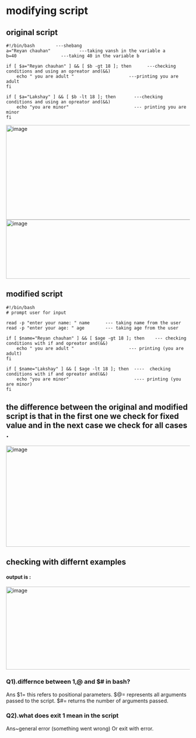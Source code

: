 # modifying script

## original script

```
#!/bin/bash        ---shebang
a="Reyan chauhan"           ---taking vansh in the variable a
b=40                 ---taking 40 in the variable b

if [ $a="Reyan chauhan" ] && [ $b -gt 18 ]; then      ---checking conditions and using an opreator and(&&)
    echo " you are adult "                     ---printing you are adult
fi

if [ $a="Lakshay" ] && [ $b -lt 18 ]; then       ---checking conditions and using an opreator and(&&)
    echo "you are minor"                         --- printing you are minor
fi

```
<img width="561" height="259" alt="image" src="https://github.com/user-attachments/assets/1b50185d-20f8-49a5-8410-8c34d8465d28" />
<img width="561" height="162" alt="image" src="https://github.com/user-attachments/assets/3ce12dca-97ef-4eb9-a05e-961d9d2a8cb8" />

##  modified script

```
#!/bin/bash 
# prompt user for input

read -p "enter your name: " name      --- taking name from the user
read -p "enter your age: " age        --- taking age from the user

if [ $name="Reyan chauhan" ] && [ $age -gt 18 ]; then    --- checking conditions with if and opreator and(&&)     
    echo " you are adult "                     --- printing (you are adult)
fi

if [ $name="Lakshay" ] && [ $age -lt 18 ]; then  ----  checking conditions with if and opreator and(&&)      
    echo "you are minor"                         ---- printing (you are minor)
fi
```
## the difference between the original and modified script is that in the first one we check for fixed value and in the next case we check for all cases .

<img width="564" height="277" alt="image" src="https://github.com/user-attachments/assets/75edf699-50ee-4c71-8299-bef8019450b6" />

## checking with differnt examples
#### output is :

<img width="564" height="227" alt="image" src="https://github.com/user-attachments/assets/fd164ad5-37d0-4463-a54f-1fa999b92d52" />

### Q1).differnce between $1,$@ and $# in bash?

Ans $1= this refers to positional parameters.
    $@= represents all arguments passed to the script.
    $#= returns the number of arguments passed.

### Q2).what does exit 1 mean in the script
    
Ans~general error (something went wrong) Or exit with error.



